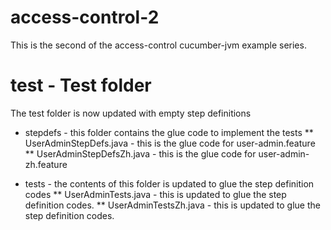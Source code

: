 access-control-2
================

This is the second of the access-control cucumber-jvm example series.

# test - Test folder
The test folder is now updated with empty step definitions
* stepdefs - this folder contains the glue code to implement the tests
** UserAdminStepDefs.java - this is the glue code for user-admin.feature
** UserAdminStepDefsZh.java - this is the glue code for user-admin-zh.feature

* tests - the contents of this folder is updated to glue the step definition codes
** UserAdminTests.java - this is updated to glue the step definition codes.
** UserAdminTestsZh.java - this is updated to glue the step definition codes.

